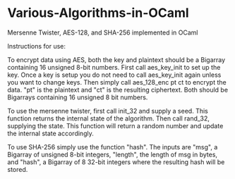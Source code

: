 # Various-Algorithms-in-OCaml
Mersenne Twister, AES-128, and SHA-256 implemented in OCaml

Instructions for use:

To encrypt data using AES, both the key and plaintext should be a Bigarray containing 16 unsigned 8-bit numbers. First call aes_key_init to set up the key. Once a key is setup you do not need to call aes_key_init again unless you want to change keys. Then simply call aes_128_enc pt ct to encrypt the data. "pt" is the plaintext and "ct" is the resulting ciphertext. Both should be Bigarrays containing 16 unsigned 8 bit numbers.

To use the mersenne twister, first call init_32 and supply a seed. This function returns the internal state of the algorithm. Then call rand_32, supplying the state. This function will return a random number and update the internal state accordingly.

To use SHA-256 simply use the function "hash". The inputs are "msg", a Bigarray of unsigned 8-bit integers, "length", the length of msg in bytes, and "hash", a Bigarray of 8 32-bit integers where the resulting hash will be stored.
